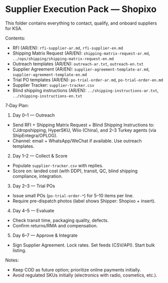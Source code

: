 # Supplier Execution Pack — Shopixo

This folder contains everything to contact, qualify, and onboard suppliers for KSA.

Contents:
- RFI (AR/EN): `rfi-supplier-ar.md`, `rfi-supplier-en.md`
- Shipping Matrix Request (AR/EN): `shipping-matrix-request-ar.md`, `../ops/shipping/shipping-matrix-request-en.md`
- Outreach templates (AR/EN): `outreach-ar.txt`, `outreach-en.txt`
- Supplier Agreement (AR/EN): `supplier-agreement-template-ar.md`, `supplier-agreement-template-en.md`
- Trial PO templates (AR/EN): `po-trial-order-ar.md`, `po-trial-order-en.md`
- Supplier Tracker: `supplier-tracker.csv`
- Blind shipping instructions (AR/EN): `../shipping-instructions-ar.txt`, `../shipping-instructions-en.txt`

7‑Day Plan:
1) Day 0–1 — Outreach
- Send RFI + Shipping Matrix Request + Blind Shipping Instructions to: CJdropshipping, HyperSKU, Wiio (China), and 2–3 Turkey agents (via ShipEntegra/OPLOG).
- Channel: email + WhatsApp/WeChat if available. Use outreach templates.

2) Day 1–2 — Collect & Score
- Populate `supplier-tracker.csv` with replies.
- Score on: landed cost (with DDP), transit, QC, blind shipping compliance, integration.

3) Day 2–3 — Trial POs
- Issue small POs (`po-trial-order-*`) for 5–10 items per line.
- Require pre-dispatch photos (label shows Shipper: Shopixo + insert).

4) Day 4–5 — Evaluate
- Check transit time, packaging quality, defects.
- Confirm returns/RMA and compensation.

5) Day 6–7 — Approve & Integrate
- Sign Supplier Agreement. Lock rates. Set feeds (CSV/API). Start bulk listing.

Notes:
- Keep COD as future option; prioritize online payments initially.
- Avoid regulated SKUs initially (electronics with radio, cosmetics, etc.).
